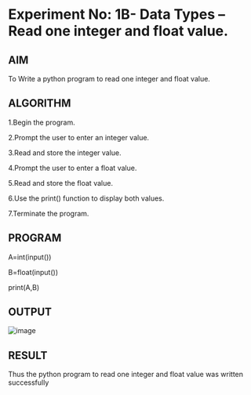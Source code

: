 # Experiment No: 1B- Data Types – Read one integer and float  value.

## AIM  
To Write a python program to read one integer and float  value.

## ALGORITHM  

1.Begin the program.

2.Prompt the user to enter an integer value.

3.Read and store the integer value.

4.Prompt the user to enter a float value.

5.Read and store the float value.

6.Use the print() function to display both values.

7.Terminate the program.

## PROGRAM

A=int(input())

B=float(input())

print(A,B)

## OUTPUT

![image](https://github.com/user-attachments/assets/f49ce661-fc58-40e1-8fc2-9109d6e48621)

## RESULT
Thus the python program to read one integer and float  value was written successfully


